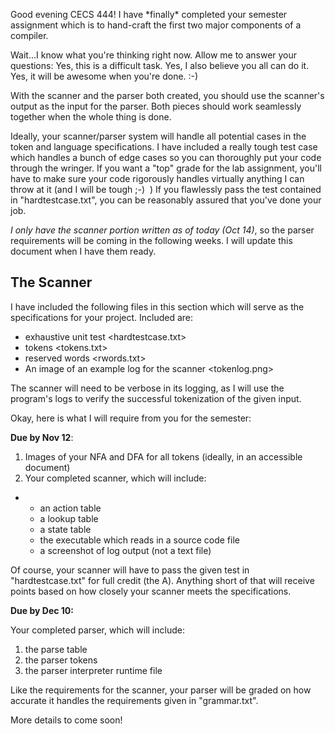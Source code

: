 Good evening CECS 444! I have \*finally\* completed your semester assignment which is to hand-craft the first two major components of a compiler.

Wait...I know what you're thinking right now. Allow me to answer your questions: Yes, this is a difficult task. Yes, I also believe you all can do it. Yes, it will be awesome when you're done. :-)

With the scanner and the parser both created, you should use the scanner's output as the input for the parser. Both pieces should work seamlessly together when the whole thing is done.

Ideally, your scanner/parser system will handle all potential cases in the token and language specifications. I have included a really tough test case which handles a bunch of edge cases so you can thoroughly put your code through the wringer. If you want a "top" grade for the lab assignment, you'll have to make sure your code rigorously handles virtually anything I can throw at it (and I will be tough ;-)  ) If you flawlessly pass the test contained in "hardtestcase.txt", you can be reasonably assured that you've done your job.

_I only have the scanner portion written as of today (Oct 14)_, so the parser requirements will be coming in the following weeks. I will update this document when I have them ready.

The Scanner
-----------

I have included the following files in this section which will serve as the specifications for your project. Included are:

*   exhaustive unit test <hardtestcase.txt>
*   tokens <tokens.txt>
*   reserved words <rwords.txt>
*   An image of an example log for the scanner <tokenlog.png>

The scanner will need to be verbose in its logging, as I will use the program's logs to verify the successful tokenization of the given input.

Okay, here is what I will require from you for the semester:

**Due by Nov 12**:

1.  Images of your NFA and DFA for all tokens (ideally, in an accessible document)
2.  Your completed scanner, which will include:

*   *   an action table
    *   a lookup table
    *   a state table
    *   the executable which reads in a source code file
    *   a screenshot of log output (not a text file)

Of course, your scanner will have to pass the given test in "hardtestcase.txt" for full credit (the A). Anything short of that will receive points based on how closely your scanner meets the specifications.

**Due by Dec 10:**

Your completed parser, which will include:

1.  the parse table
2.  the parser tokens
3.  the parser interpreter runtime file

Like the requirements for the scanner, your parser will be graded on how accurate it handles the requirements given in "grammar.txt".

More details to come soon!